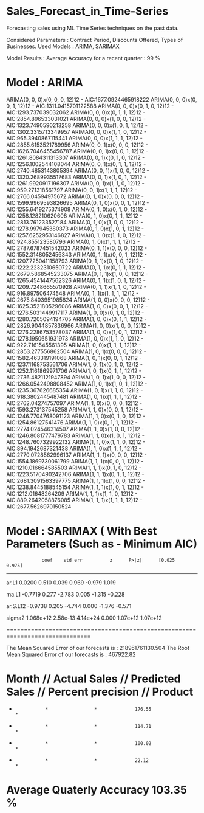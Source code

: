 # Sales_Forecast_in_Time-Series
Forecasting sales using ML Time Series techniques on the past data.

Considered Parameters : Contract Period, Discounts Offered, Types of Businesses. 
Used Models : ARIMA, SARIMAX

Model Results :
Average Accuracy for a recent quarter :  99 % 

# Model : ARIMA

ARIMA(0, 0, 0)x(0, 0, 0, 12)12 - AIC:1677.0924465918222
ARIMA(0, 0, 0)x(0, 0, 1, 12)12 - AIC:1311.0415701122588
ARIMA(0, 0, 0)x(0, 1, 0, 12)12 - AIC:1293.737039032062
ARIMA(0, 0, 0)x(0, 1, 1, 12)12 - AIC:2854.896533031021
ARIMA(0, 0, 0)x(1, 0, 0, 12)12 - AIC:1323.7490590213258
ARIMA(0, 0, 0)x(1, 0, 1, 12)12 - AIC:1302.3315713349957
ARIMA(0, 0, 0)x(1, 1, 0, 12)12 - AIC:965.3940867115441
ARIMA(0, 0, 0)x(1, 1, 1, 12)12 - AIC:2855.6153521789956
ARIMA(0, 0, 1)x(0, 0, 0, 12)12 - AIC:1626.7046455456787
ARIMA(0, 0, 1)x(0, 0, 1, 12)12 - AIC:1261.8084311313307
ARIMA(0, 0, 1)x(0, 1, 0, 12)12 - AIC:1256.1002544108044
ARIMA(0, 0, 1)x(0, 1, 1, 12)12 - AIC:2740.4853143805394
ARIMA(0, 0, 1)x(1, 0, 0, 12)12 - AIC:1320.2689935517683
ARIMA(0, 0, 1)x(1, 0, 1, 12)12 - AIC:1261.9920917196307
ARIMA(0, 0, 1)x(1, 1, 0, 12)12 - AIC:959.271318561797
ARIMA(0, 0, 1)x(1, 1, 1, 12)12 - AIC:2766.04594975672
ARIMA(0, 1, 0)x(0, 0, 0, 12)12 - AIC:1599.9969593826695
ARIMA(0, 1, 0)x(0, 0, 1, 12)12 - AIC:1255.6419275374908
ARIMA(0, 1, 0)x(0, 1, 0, 12)12 - AIC:1258.128210620608
ARIMA(0, 1, 0)x(0, 1, 1, 12)12 - AIC:2813.761233527184
ARIMA(0, 1, 0)x(1, 0, 0, 12)12 - AIC:1278.997945380373
ARIMA(0, 1, 0)x(1, 0, 1, 12)12 - AIC:1257.6252953146827
ARIMA(0, 1, 0)x(1, 1, 0, 12)12 - AIC:924.855123580796
ARIMA(0, 1, 0)x(1, 1, 1, 12)12 - AIC:2787.6787451542023
ARIMA(0, 1, 1)x(0, 0, 0, 12)12 - AIC:1552.3148052456343
ARIMA(0, 1, 1)x(0, 0, 1, 12)12 - AIC:1207.7250411158793
ARIMA(0, 1, 1)x(0, 1, 0, 12)12 - AIC:1222.2232310650722
ARIMA(0, 1, 1)x(0, 1, 1, 12)12 - AIC:2679.5868545233075
ARIMA(0, 1, 1)x(1, 0, 0, 12)12 - AIC:1265.4541447562326
ARIMA(0, 1, 1)x(1, 0, 1, 12)12 - AIC:1209.7248665570928
ARIMA(0, 1, 1)x(1, 1, 0, 12)12 - AIC:916.897506474548
ARIMA(0, 1, 1)x(1, 1, 1, 12)12 - AIC:2675.8403951985824
ARIMA(1, 0, 0)x(0, 0, 0, 12)12 - AIC:1625.3521805296086
ARIMA(1, 0, 0)x(0, 0, 1, 12)12 - AIC:1276.5031449917117
ARIMA(1, 0, 0)x(0, 1, 0, 12)12 - AIC:1280.7205094194705
ARIMA(1, 0, 0)x(0, 1, 1, 12)12 - AIC:2826.9044857836966
ARIMA(1, 0, 0)x(1, 0, 0, 12)12 - AIC:1276.2286753578037
ARIMA(1, 0, 0)x(1, 0, 1, 12)12 - AIC:1278.1950651931973
ARIMA(1, 0, 0)x(1, 1, 0, 12)12 - AIC:922.7161545561395
ARIMA(1, 0, 0)x(1, 1, 1, 12)12 - AIC:2853.277556862504
ARIMA(1, 0, 1)x(0, 0, 0, 12)12 - AIC:1582.463319191068
ARIMA(1, 0, 1)x(0, 0, 1, 12)12 - AIC:1237.1168753561706
ARIMA(1, 0, 1)x(0, 1, 0, 12)12 - AIC:1252.1161869971706
ARIMA(1, 0, 1)x(0, 1, 1, 12)12 - AIC:2736.4821121947894
ARIMA(1, 0, 1)x(1, 0, 0, 12)12 - AIC:1266.0542498808452
ARIMA(1, 0, 1)x(1, 0, 1, 12)12 - AIC:1235.367626685354
ARIMA(1, 0, 1)x(1, 1, 0, 12)12 - AIC:918.3802445487481
ARIMA(1, 0, 1)x(1, 1, 1, 12)12 - AIC:2762.04274757097
ARIMA(1, 1, 0)x(0, 0, 0, 12)12 - AIC:1593.273137545258
ARIMA(1, 1, 0)x(0, 0, 1, 12)12 - AIC:1246.7704768091123
ARIMA(1, 1, 0)x(0, 1, 0, 12)12 - AIC:1254.86127541476
ARIMA(1, 1, 0)x(0, 1, 1, 12)12 - AIC:2774.024546314507
ARIMA(1, 1, 0)x(1, 0, 0, 12)12 - AIC:1246.8081777479783
ARIMA(1, 1, 0)x(1, 0, 1, 12)12 - AIC:1248.7607329922132
ARIMA(1, 1, 0)x(1, 1, 0, 12)12 - AIC:894.1942687321438
ARIMA(1, 1, 0)x(1, 1, 1, 12)12 - AIC:2770.0728562996137
ARIMA(1, 1, 1)x(0, 0, 0, 12)12 - AIC:1554.1869730061799
ARIMA(1, 1, 1)x(0, 0, 1, 12)12 - AIC:1210.016664585503
ARIMA(1, 1, 1)x(0, 1, 0, 12)12 - AIC:1223.5170490242706
ARIMA(1, 1, 1)x(0, 1, 1, 12)12 - AIC:2681.3091563397775
ARIMA(1, 1, 1)x(1, 0, 0, 12)12 - AIC:1238.8445188545154
ARIMA(1, 1, 1)x(1, 0, 1, 12)12 - AIC:1212.01648264209
ARIMA(1, 1, 1)x(1, 1, 0, 12)12 - AIC:889.2642058876085
ARIMA(1, 1, 1)x(1, 1, 1, 12)12 - AIC:2677.5626970150524


# Model : SARIMAX ( With Best Parameters (Such as -  Minimum AIC)

                 coef    std err          z      P>|z|      [0.025      0.975]
------------------------------------------------------------------------------

ar.L1          0.0200      0.510      0.039      0.969      -0.979       1.019

ma.L1         -0.7719      0.277     -2.783      0.005      -1.315      -0.228

ar.S.L12      -0.9738      0.205     -4.744      0.000      -1.376      -0.571

sigma2      1.068e+12   2.58e-13   4.14e+24      0.000    1.07e+12    1.07e+12

==============================================================================

The Mean Squared Error of our forecasts is : 218951761130.504
The Root Mean Squared Error of our forecasts is : 467922.82


# Month //	Actual Sales	// Predicted Sales	// Percent precision	 // Product

   *	            *	              *              176.55	                 *
   *	            *	              *	             114.71	                 *
   *	            *	              *	             100.02	                 *
   *	            *	              *	             22.12	                 *

Average Quaterly Accuracy 			                103.35	%
==============================================================================
